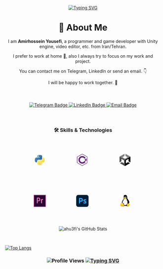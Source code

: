 <div align="center">
    <a href="https://git.io/typing-svg"><img src="https://readme-typing-svg.demolab.com?font=Roboto&size=32&duration=3000&pause=1500&color=0DBAFF&background=FFFFFF00&center=true&random=false&width=1000&height=160&lines=Hello+%F0%9F%91%8B+;Welcome+to+my+Github+profile+%F0%9F%98%80;My+name+is+AmirHossein+%F0%9F%91%A8%E2%80%8D%F0%9F%92%BB;Scroll+to+know+more+about+me+%F0%9F%91%87" alt="Typing SVG" /></a>
</div>

<div align="center">
    <h1>🚀 About Me</h1>
    <p>I am <b>Amirhossein Yousefi</b>, a programmer and game developer with Unity engine, video editor, etc. from Iran/Tehran.</p>
    <p>I prefer to work at home 🏡, also I always try to focus on my work and project.</p>
    <p>You can contact me on Telegram, LinkedIn or send an email. 👇</p>
    <p>I will be happy to work together. 🤝</p>
    <div style="margin-bottom: 25px;">
        <br>
    </div>
    <a href="https://t.me/ahu3fi" target="_blank">
        <img src="https://img.shields.io/badge/Telegram-2CA5E0?style=for-the-badge&logo=telegram&logoColor=white" alt="Telegram Badge" />
    </a>
    <a href="https://linkedin.com/in/ahu3fi" target="_blank">
        <img src="https://img.shields.io/badge/LinkedIn-0077B5?style=for-the-badge&logo=linkedin&logoColor=white" alt="LinkedIn Badge"/>
    </a>
    <a href="mailto:ahu3fi@duck.com">
        <img src="https://img.shields.io/badge/Email-D14836?style=for-the-badge&logo=gmail&logoColor=white" alt="Email Badge"/>
    </a>
    <div style="margin-bottom: 45px;">
        <br>
    </div>
    <h3>🛠️ <b>Skills & Technologies</b></h3>
    <p>
        <img src="https://github.com/devicons/devicon/blob/master/icons/python/python-original.svg" title="Python" alt="Python" width="40" height="40" style="margin: 45px;"/>&nbsp;
        <img src="https://github.com/devicons/devicon/blob/master/icons/csharp/csharp-line.svg" title="CSharp" alt="CSharp" width="40" height="40" style="margin: 45px;"/>&nbsp;
        <img src="https://github.com/devicons/devicon/blob/master/icons/unity/unity-original.svg" title="Unity" alt="Unity" width="40" height="40" style="margin: 45px;"/>&nbsp;
        <img src="https://github.com/devicons/devicon/blob/master/icons/premierepro/premierepro-original.svg" title="Premiere Pro" alt="PremierePro" width="40" height="40" style="margin: 45px;"/>&nbsp;
        <img src="https://github.com/devicons/devicon/blob/master/icons/photoshop/photoshop-original.svg" title="PhotoShop" alt="PhotoShop" width="40" height="40" style="margin: 45px;"/>&nbsp;
        <img src="https://github.com/devicons/devicon/blob/master/icons/linux/linux-original.svg" title="Linux" alt="Linux" width="40" height="40" style="margin: 45px;"/>&nbsp;
    </p>
</div>

<div align="center" style="margin-bottom: 45px;">
    <img src="https://github-profile-summary-cards.vercel.app/api/cards/profile-details?username=ahu3fi&theme=github_dark" alt="ahu3fi's GitHub Stats"/>
</div>

[![Top Langs](https://github-readme-stats.vercel.app/api/top-langs/?username=ahu3fi&layout=compact&theme=vision-friendly-dark)](https://github.com/anuraghazra/github-readme-stats)


<h3 align="center">
    <img src="https://komarev.com/ghpvc/?username=ahu3fi&style=flat-square&color=blue" alt="Profile Views"/>
    <a href="https://git.io/typing-svg"><img src="https://readme-typing-svg.demolab.com?font=Roboto&size=32&duration=3000&pause=1500&color=0DBAFF&background=FFFFFF00&center=true&random=false&width=800&height=160&lines=Thanks+for+visiting!+%E2%9C%8C%EF%B8%8F;Shoot+me+a+message!;I'm+always+down+to+collab+%F0%9F%98%89" alt="Typing SVG" /></a>
</h3>
